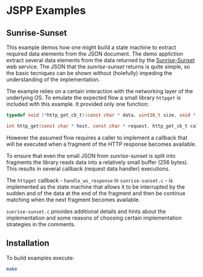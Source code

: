 # JSPP Examples

## Sunrise-Sunset

This example demos how one might build a state machine to extract required data elements from the JSON document. The demo appliction extract several data elements from the data returned by the [Sunrise-Sunset](https://sunrise-sunset.org/) web service. The JSON that the *sunrise-sunset* returns is quite simple, so the basic tecniques can be shown without (holefully) impeding the understanding of the implementation.

The example relies on a certain interaction with the networking layer of the underlying OS. To emulate the expected flow a small library `httpget` is included with this example. It provided only one function:
```h
typedef void (*http_get_cb_t)(const char * data, uint16_t size, void * cb_data);

int http_get(const char * host, const char * request, http_get_cb_t callback, void * callback_data);
```

However the assumed flow requires a caller to implement a callback that will be executed when a fragment of the HTTP response becomes available.

To ensure that even the small JSON from *sunrise-sunset* is split into fragments the library reads data into a relatively small buffer (256 bytes). This results in several callback (request data handler) executions.

The `httpget` callback - `handle_ws_response` in `sunrise-sunset.c` - is implemented as the state machine that allows it to be interrupted by the sudden and of the data at the end of the fragment and then be continue matching when the next fragment becomes available.

`sunrise-sunset.c` provides additional details and hints about the implementation and some reasons of choosing certain implementation strategies in the comments.

## Installation

To build examples execute:
```sh
make
```
